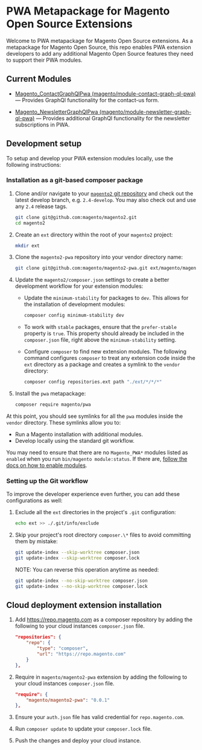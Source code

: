 # PWA Metapackage for Magento Open Source Extensions

Welcome to PWA metapackage for Magento Open Source extensions.
As a metapackage for Magento Open Source, this repo enables PWA extension developers to add any additional Magento Open Source features they need to support their PWA modules.

## Current Modules

-  [Magento_ContactGraphQlPwa (magento/module-contact-graph-ql-pwa)](ContactGraphQlPwa) — Provides GraphQl functionality for the contact-us form.

-  [Magento_NewsletterGraphQlPwa (magento/module-newsletter-graph-ql-pwa)](NewsletterGraphQlPwa) — Provides additional GraphQl functionality for the newsletter subscriptions in PWA.

## Development setup

To setup and develop your PWA extension modules locally, use the following instructions:

### Installation as a git-based composer package

1. Clone and/or navigate to your [`magento2` git repository](https://github.com/magento/magento2) and check out the latest develop branch, e.g. `2.4-develop`. You may also check out and use any `2.4` release tags.

    ```bash
    git clone git@github.com:magento/magento2.git
    cd magento2
    ```

1. Create an `ext` directory within the root of your `magento2` project:

    ```bash
    mkdir ext
    ```

1. Clone the `magento2-pwa` repository into your vendor directory name:

    ```bash
    git clone git@github.com:magento/magento2-pwa.git ext/magento/magento2-pwa
    ```

1. Update the `magento2/composer.json` settings to create a better development workflow for your extension modules:

    -  Update the `minimum-stability` for packages to `dev`. This allows for the installation of development modules:

        ```bash
        composer config minimum-stability dev
        ```

    -  To work with `stable` packages, ensure that the `prefer-stable` property is `true`. This property should already be included in the `composer.json` file, right above the `minimum-stability` setting.

    -  Configure `composer` to find new extension modules. The following command configures `composer` to treat any extension code inside the `ext` directory as a package and creates a symlink to the `vendor` directory:

        ```bash
        composer config repositories.ext path "./ext/*/*/*"
        ```

1. Install the `pwa` metapackage:

    ```bash
    composer require magento/pwa
    ```

At this point, you should see symlinks for all the `pwa` modules inside the `vendor` directory. These symlinks allow you to:

-  Run a Magento installation with additional modules.
-  Develop locally using the standard git workflow.

You may need to ensure that there are no `Magento_PWA*` modules listed as `enabled` when you run `bin/magento module:status`. If there are, [follow the docs on how to enable modules](https://devdocs.magento.com/guides/v2.3/extension-dev-guide/build/enable-module.html).

### Setting up the Git workflow

To improve the developer experience even further, you can add these configurations as well:

1. Exclude all the `ext` directories in the project's `.git` configuration:

    ```bash
    echo ext >> ./.git/info/exclude
    ```

1. Skip your project's root directory `composer.\*` files to avoid committing them by mistake:

    ```bash
    git update-index --skip-worktree composer.json
    git update-index --skip-worktree composer.lock
    ```

    NOTE: You can reverse this operation anytime as needed:

    ```bash
    git update-index --no-skip-worktree composer.json
    git update-index --no-skip-worktree composer.lock
    ```

## Cloud deployment extension installation

1. Add https://repo.magento.com as a composer repository by adding the following to your cloud instances `composer.json` file.

    ```json
    "repositories": {
        "repo": {
            "type": "composer",
            "url": "https://repo.magento.com"
        }
    },
    ```

1. Require in `magento/magento2-pwa` extension by adding the following to your cloud instances `composer.json` file.

    ```json
    "require": {
        "magento/magento2-pwa": "0.0.1"
    },
    ```

1. Ensure your `auth.json` file has valid credential for `repo.magento.com`.

1. Run `composer update` to update your `composer.lock` file.

1. Push the changes and deploy your cloud instance.
